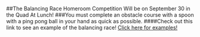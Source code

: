 <br/>
##The Balancing Race Homeroom Competition Will be on September 30 in the Quad At Lunch!
###You must complete an obstacle course with a spoon with a ping pong ball in your hand as quick as possible.
####Check out this link to see an example of the balancing race!
<a href="https://drive.google.com/file/d/0BwISgkROGuFrMUdWYkZ0Q2xua1k/view?usp=sharing">Click here for examples!</a> 


<!--###At the Soccer Field (Gym if raining)
####Rules:
>####3 participants per homeroom
>####Handkerchiefs will be tied around the participants' legs
>####The handkerchief must be on until you finish the race
>####The race will be 10 meters long
>####You will have to go to the cone on the other side and then come back
###Homeroom reps, don't forget to choose representatives for the competition.-->

<!--# Look At the Books Drive

### When: 5/20-6/3
### What: Collecting gently used books to help raise money for Nepal earthquake relief
### _The books will be sold to the Recycle Bookstore, and all profits will be donated_
### Where: Collection boxes are located in both locker rooms and in front of the MP room-->

